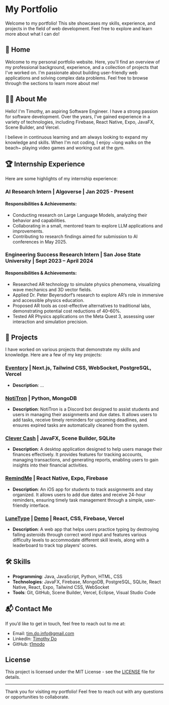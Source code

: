 # My Portfolio

Welcome to my portfolio! This site showcases my skills, experience, and projects in the field of web development. Feel free to explore and learn more about what I can do!

## 📍 Home

Welcome to my personal portfolio website. Here, you'll find an overview of my professional background, experience, and a collection of projects that I've worked on. I'm passionate about building user-friendly web applications and solving complex data problems. Feel free to browse through the sections to learn more about me!

## 🧑‍💻 About Me

Hello! I'm Timothy, an aspiring Software Engineer. I have a strong passion for software development. Over the years, I've gained experience in a variety of technologies, including Firebase, React Native, Expo, JavaFX, Scene Builder, and Vercel.

I believe in continuous learning and am always looking to expand my knowledge and skills. When I'm not coding, I enjoy ~long walks on the beach~ playing video games and working out at the gym.

## 🏆 Internship Experience

Here are some highlights of my internship experience:

### AI Research Intern | Algoverse | Jan 2025 - Present
#### Responsibilities & Achievements:
- Conducting research on Large Language Models, analyzing their behavior and capabilities.
- Collaborating in a small, mentored team to explore LLM applications and improvements.
- Contributing to research findings aimed for submission to AI conferences in May 2025.

### Engineering Success Research Intern | San Jose State University | Sept 2023 – April 2024
#### Responsibilities & Achievements:
- Researched AR technology to simulate physics phenomena, visualizing wave mechanics and 3D vector fields.
- Applied Dr. Peter Beyersdorf’s research to explore AR’s role in immersive and accessible physics education.
- Proposed AR tools as cost-effective alternatives to traditional labs, demonstrating potential cost reductions of 40–60%.
- Tested AR Physics applications on the Meta Quest 3, assessing user interaction and simulation precision.

## 📂 Projects

I have worked on various projects that demonstrate my skills and knowledge. Here are a few of my key projects:

### [Eventory](https://github.com/t1modo/Eventory) | Next.js, Tailwind CSS, WebSocket, PostgreSQL, Vercel
- **Description**: ...

### [NotiTron](https://github.com/t1modo/NotiTron) | Python, MongoDB
- **Description**: NotiTron is a Discord bot designed to assist students and users in managing their assignments and due dates. It allows users to add tasks, receive timely reminders for upcoming deadlines, and ensures expired tasks are automatically cleaned from the system.

### [Clever Cash](https://github.com/SeanAminov/CleverCash) | JavaFX, Scene Builder, SQLite
- **Description**: A desktop application designed to help users manage their finances effectively. It provides features for tracking accounts, managing transactions, and generating reports, enabling users to gain insights into their financial activities.

### [RemindMe](https://github.com/t1modo/RemindMe) | React Native, Expo, Firebase
- **Description**: An iOS app for students to track assignments and stay organized. It allows users to add due dates and receive 24-hour reminders, ensuring timely task management through a simple, user-friendly interface.

### [LuneType](https://github.com/t1modo/LuneType) | [Demo](https://lune-type.vercel.app/) | React, CSS, Firebase, Vercel
- **Description**: A web app that helps users practice typing by destroying falling asteroids through correct word input and features various difficulty levels to accommodate different skill levels, along with a leaderboard to track top players' scores.

## 🛠️ Skills

- **Programming**: Java, JavaScript, Python, HTML, CSS
- **Technologies**: JavaFX, Firebase, MongoDB, PostgreSQL, SQLite, React Native, React, Expo, Tailwind CSS, WebSocket
- **Tools**: Git, GitHub, Scene Builder, Vercel, Eclipse, Visual Studio Code

## 📬 Contact Me

If you’d like to get in touch, feel free to reach out to me at:

- Email: tim.do.info@gmail.com
- LinkedIn: [Timothy Do](https://www.linkedin.com/in/timothykhangdo/)
- GitHub: [t1modo](https://github.com/t1modo)

## License

This project is licensed under the MIT License - see the [LICENSE](LICENSE) file for details.

---

Thank you for visiting my portfolio! Feel free to reach out with any questions or opportunities to collaborate.
